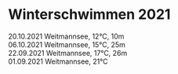 # Winterschwimmen 2021

20.10.2021 Weitmannsee, 12°C, 10m<br>
06.10.2021 Weitmannsee, 15°C, 25m<br>
22.09.2021 Weitmannsee, 17°C, 26m<br>
01.09.2021 Weitmannsee, 21°C
